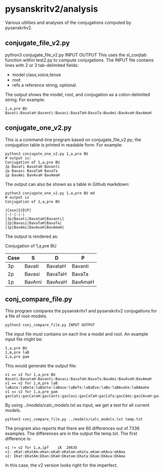 
# pysanskritv2/analysis

Various utilities and analyses of the conjugations computed by pysanskritv2.

## conjugate_file_v2.py
python3 conjugate_file_v2.py INPUT OUTPUT
This uses the sl_conjtab function within test2.py to compute conjugations.
The INPUT file contains lines with 2 or 3 tab-delimited fields:
* model  class,voice,tense
* root
* refs   a reference string; optional. 

The output shows the model, root, and conjugation as a colon-delimited string. For example:
```
1,a,pre BU      Bavati:BavataH:Bavanti:Bavasi:BavaTaH:BavaTa:BavAmi:BavAvaH:BavAmaH
```

## conjugate_one_v2.py
This is a command-line program based on conjugate_file_v2.py;  the conjugation table
is printed in readable form.  For example:
```
python3 conjugate_one_v2.py 1,a,pre BU
# output is:
Conjugation of 1,a,pre BU
3p Bavati BavataH Bavanti
2p Bavasi BavaTaH BavaTa
1p BavAmi BavAvaH BavAmaH

```

The output can also be shown as a table in Github markdown:
```
python3 conjugate_one_v2.py 1,a,pre BU md
# output is
Conjugation of 1,a,pre BU

|Case|S|D|P|
|-|-|-|-|
|3p|Bavati|BavataH|Bavanti|
|2p|Bavasi|BavaTaH|BavaTa|
|1p|BavAmi|BavAvaH|BavAmaH|
```
The output is rendered as:

Conjugation of 1,a,pre BU

|Case|S|D|P|
|-|-|-|-|
|3p|Bavati|BavataH|Bavanti|
|2p|Bavasi|BavaTaH|BavaTa|
|1p|BavAmi|BavAvaH|BavAmaH|

## conj_compare_file.py
This program compares the pysanskritv1 and pysanskritv2 conjugations for
a file of root-models.


```
python3 conj_compare_file.py INPUT OUTPUT
```
The input file must contains on each line a model and root.
An example input file might be:
```
1,a,pre BU
1,m,pre laB
1,a,pre gam
```
This would generate the output file:
```
v1 == v2 for 1,a,pre BU	Bavati:BavataH:Bavanti:Bavasi:BavaTaH:BavaTa:BavAmi:BavAvaH:BavAmaH
v1 == v2 for 1,m,pre laB	laBate:laBete:laBante:laBase:laBeTe:laBaDve:laBe:laBAvahe:laBAmahe
v1 == v2 for 1,a,pre gam	gacCati:gacCataH:gacCanti:gacCasi:gacCaTaH:gacCaTa:gacCAmi:gacCAvaH:gacCAmaH&gamati:gamataH:gamanti:gamasi:gamaTaH:gamaTa:gamAmi:gamAvaH:gamAmaH
```

By using ../models/calc_models.txt as input, we get a test for all current
models.
```
python3 conj_compare_file.py ../models/calc_models.txt temp.txt
```
The program also reports that there are 60 differences out of 7336 examples.
The differences are in the output file temp.txt. The first difference is:
```
v1 != v2 for 1,a,ipf	iK	28635
v1: eKat:eKatAm:eKan:eKaH:eKatam:eKata:eKam:eKAva:eKAma
v2: EKat:EKatAm:EKan:EKaH:EKatam:EKata:EKam:EKAva:EKAma
```
In this case, the v2 version looks right for the imperfect.  
